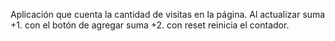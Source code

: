 Aplicación que cuenta la cantidad de visitas en la página. 
Al actualizar suma +1.
con el botón de agregar suma +2.
con reset reinicia el contador.
